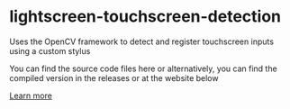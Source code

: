# lightscreen-touchscreen-detection
Uses the OpenCV framework to detect and register touchscreen inputs using a custom stylus

You can find the source code files here or alternatively, you can find the compiled version in the releases or at the website below

<a href="https://imaadnisar.github.io/Lightscreen-Touchscreen-Detection/index.html">Learn more</a>
